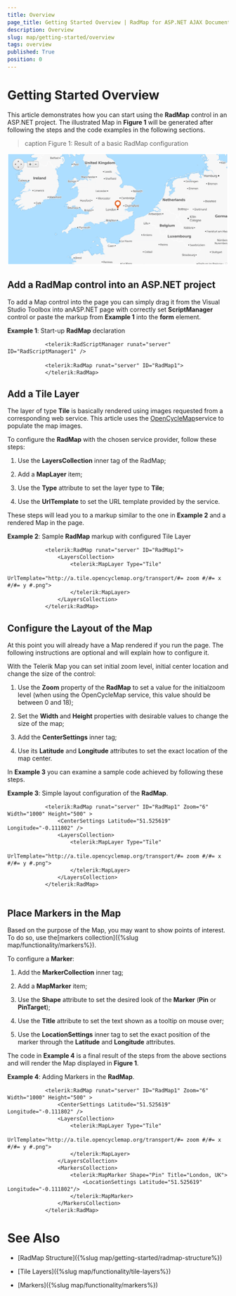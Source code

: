 ```yaml
---
title: Overview
page_title: Getting Started Overview | RadMap for ASP.NET AJAX Documentation
description: Overview
slug: map/getting-started/overview
tags: overview
published: True
position: 0
---
```


# Getting Started Overview



This article demonstrates how you can start using the **RadMap** control in an ASP.NET project.	The illustrated Map in **Figure 1** will be generated after following the steps and the code examples in the following sections.
>caption Figure 1: Result of a basic RadMap configuration

![A basic RadMap control on a page](images/Map_Getting_Started.png)

## Add a RadMap control into an ASP.NET project

To add a Map control into the page you can simply drag it from the Visual Studio Toolbox into anASP.NET page with correctly set **ScriptManager** control or paste the markup from **Example 1** into the **form** element.

**Example 1**: Start-up **RadMap** declaration

````ASPNET
			<telerik:RadScriptManager runat="server" ID="RadScriptManager1" />
	
			<telerik:RadMap runat="server" ID="RadMap1">
			</telerik:RadMap>
````



## Add a Tile Layer

The layer of type **Tile** is basically rendered using images requested from a corresponding web service. This article uses the	[OpenCycleMap](http://www.opencyclemap.org/)service to populate the map images.

To configure the **RadMap** with the chosen service provider, follow these steps:

1. Use the **LayersCollection** inner tag of the RadMap;

1. Add a **MapLayer** item;

1. Use the **Type** attribute to set the layer type to **Tile**;

1. Use the **UrlTemplate** to set the URL template provided by the service.

These steps will lead you to a markup similar to the one in **Example 2** and a rendered Map in the page.

**Example 2**: Sample **RadMap** markup with configured Tile Layer

````ASPNET
			<telerik:RadMap runat="server" ID="RadMap1">
				<LayersCollection>
					<telerik:MapLayer Type="Tile" 
						UrlTemplate="http://a.tile.opencyclemap.org/transport/#= zoom #/#= x #/#= y #.png">
					</telerik:MapLayer>
				</LayersCollection>
			</telerik:RadMap>
````



## Configure the Layout of the Map

At this point you will already have a Map rendered if you run the page. The following instructions are optional and will explain how to configure it.

With the Telerik Map you can set initial zoom level, initial center location and change the size of the control:

1. Use the **Zoom** property of the **RadMap** to set a value for the initialzoom level (when using the OpenCycleMap service, this value should be between 0 and 18);

1. Set the **Width** and **Height** properties with desirable values to change the size of the map;

1. Add the **CenterSettings** inner tag;

1. Use its **Latitude** and **Longitude** attributes to set the exact location of the map center.

In **Example 3** you can examine a sample code achieved by following these steps.

**Example 3**: Simple layout configuration of the **RadMap**.

````ASPNET
			<telerik:RadMap runat="server" ID="RadMap1" Zoom="6" Width="1000" Height="500" >
				<CenterSettings Latitude="51.525619" Longitude="-0.111802" />
				<LayersCollection>
					<telerik:MapLayer Type="Tile" 
						UrlTemplate="http://a.tile.opencyclemap.org/transport/#= zoom #/#= x #/#= y #.png">
					</telerik:MapLayer>
				</LayersCollection>
			</telerik:RadMap>
	
````



## Place Markers in the Map

Based on the purpose of the Map, you may want to show points of interest. To do so, use the[markers collection]({%slug map/functionality/markers%}).

To configure a **Marker**:

1. Add the **MarkerCollection** inner tag;

1. Add a **MapMarker** item;

1. Use the **Shape** attribute to set the desired look of the **Marker** (**Pin** or **PinTarget**);

1. Use the **Title** attribute to set the text shown as a tooltip on mouse over;

1. Use the **LocationSettings** inner tag to set the exact position of the marker through the **Latitude** and	**Longitude** attributes.

The code in **Example 4** is a final result of the steps from the above sections and will render the Map displayed in **Figure 1**.

**Example 4**: Adding Markers in the **RadMap**.

````ASPNET
			<telerik:RadMap runat="server" ID="RadMap1" Zoom="6" Width="1000" Height="500" >
				<CenterSettings Latitude="51.525619" Longitude="-0.111802" />
				<LayersCollection>
					<telerik:MapLayer Type="Tile" 
						UrlTemplate="http://a.tile.opencyclemap.org/transport/#= zoom #/#= x #/#= y #.png">
					</telerik:MapLayer>
				</LayersCollection>
				<MarkersCollection>
					<telerik:MapMarker Shape="Pin" Title="London, UK">
						<LocationSettings Latitude="51.525619" Longitude="-0.111802"/>
					</telerik:MapMarker>
				</MarkersCollection>
			</telerik:RadMap>
````



# See Also

 * [RadMap Structure]({%slug map/getting-started/radmap-structure%})

 * [Tile Layers]({%slug map/functionality/tile-layers%})

 * [Markers]({%slug map/functionality/markers%})
